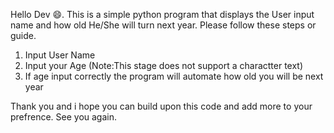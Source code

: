 Hello Dev 😄. This is a simple python program that displays the User input name and how old He/She will turn next year.
Please follow these steps or guide.
1. Input User Name
2. Input your Age (Note:This stage does not support a charactter text)
3. If age input correctly the program will automate how old you will be next year

  Thank you and i hope you can build upon this code and add more to your prefrence. See you again.
